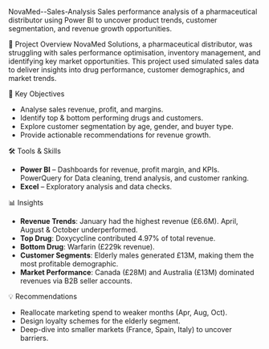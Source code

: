 NovaMed--Sales-Analysis
Sales performance analysis of a pharmaceutical distributor using Power BI to uncover product trends, customer segmentation, and revenue growth opportunities.

📖 Project Overview
NovaMed Solutions, a pharmaceutical distributor, was struggling with sales performance optimisation, inventory management, and identifying key market opportunities. This project used simulated sales data to deliver insights into drug performance, customer demographics, and market trends.

🔑 Key Objectives
- Analyse sales revenue, profit, and margins.
- Identify top & bottom performing drugs and customers.
- Explore customer segmentation by age, gender, and buyer type.
- Provide actionable recommendations for revenue growth.

🛠️ Tools & Skills
- **Power BI** – Dashboards for revenue, profit margin, and KPIs. PowerQuery for Data cleaning, trend analysis, and customer ranking.
- **Excel** – Exploratory analysis and data checks.

 📊 Insights
- **Revenue Trends**: January had the highest revenue (£6.6M). April, August & October underperformed.
- **Top Drug**: Doxycycline contributed 4.97% of total revenue.
- **Bottom Drug**: Warfarin (£229k revenue).
- **Customer Segments**: Elderly males generated £13M, making them the most profitable demographic.
- **Market Performance**: Canada (£28M) and Australia (£13M) dominated revenues via B2B seller accounts.

💡 Recommendations
- Reallocate marketing spend to weaker months (Apr, Aug, Oct).
- Design loyalty schemes for the elderly segment.
- Deep-dive into smaller markets (France, Spain, Italy) to uncover barriers.
